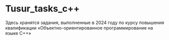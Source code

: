 # Tusur_tasks_c++

Здесь хранятся задания, выполненные в 2024 году по курсу повышения квалификации «Объектно-ориентированное программирование на языке С++»
